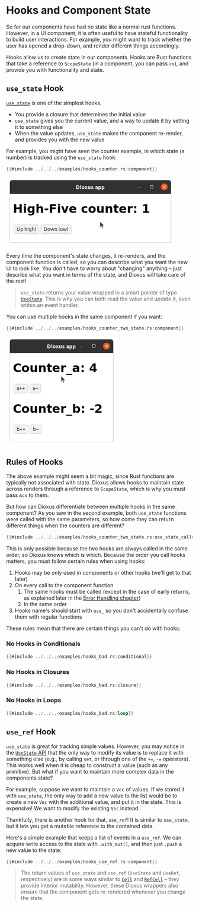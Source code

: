# Hooks and Component State

So far our components have had no state like a normal rust functions. However, in a UI component, it is often useful to have stateful functionality to build user interactions. For example, you might want to track whether the user has opened a drop-down, and render different things accordingly.

Hooks allow us to create state in our components. Hooks are Rust functions that take a reference to `ScopeState` (in a component, you can pass `cx`), and provide you with functionality and state.

## `use_state` Hook

[`use_state`](https://docs.rs/dioxus/latest/dioxus/prelude/fn.use_state.html) is one of the simplest hooks.

- You provide a closure that determines the initial value
- `use_state` gives you the current value, and a way to update it by setting it to something else
- When the value updates, `use_state` makes the component re-render, and provides you with the new value

For example, you might have seen the counter example, in which state (a number) is tracked using the `use_state` hook:

```rust
{{#include ../../../examples/hooks_counter.rs:component}}
```
![Screenshot: counter app](./images/counter.png)

Every time the component's state changes, it re-renders, and the component function is called, so you can describe what you want the new UI to look like. You don't have to worry about "changing" anything – just describe what you want in terms of the state, and Dioxus will take care of the rest!

> `use_state` returns your value wrapped in a smart pointer of type [`UseState`](https://docs.rs/dioxus/latest/dioxus/prelude/struct.UseState.html). This is why you can both read the value and update it, even within an event handler.

You can use multiple hooks in the same component if you want:

```rust
{{#include ../../../examples/hooks_counter_two_state.rs:component}}
```
![Screenshot: app with two counters](./images/counter_two_state.png)

## Rules of Hooks

The above example might seem a bit magic, since Rust functions are typically not associated with state. Dioxus allows hooks to maintain state across renders through a reference to `ScopeState`, which is why you must pass `&cx` to them.

But how can Dioxus differentiate between multiple hooks in the same component? As you saw in the second example, both `use_state` functions were called with the same parameters, so how come they can return different things when the counters are different?

```rust
{{#include ../../../examples/hooks_counter_two_state.rs:use_state_calls}}
```

This is only possible because the two hooks are always called in the same order, so Dioxus knows which is which. Because the order you call hooks matters, you must follow certain rules when using hooks:

1. Hooks may be only used in components or other hooks (we'll get to that later)
2. On every call to the component function
   1. The same hooks must be called (except in the case of early returns, as explained later in the [Error Handling chapter](../best_practices/error_handling.md))
   2. In the same order
3. Hooks name's should start with `use_` so you don't accidentally confuse them with regular functions

These rules mean that there are certain things you can't do with hooks:

### No Hooks in Conditionals
```rust
{{#include ../../../examples/hooks_bad.rs:conditional}}
```

### No Hooks in Closures
```rust
{{#include ../../../examples/hooks_bad.rs:closure}}
```

### No Hooks in Loops
```rust
{{#include ../../../examples/hooks_bad.rs:loop}}
```

## `use_ref` Hook

`use_state` is great for tracking simple values. However, you may notice in the [`UseState` API](https://docs.rs/dioxus/latest/dioxus/hooks/struct.UseState.html) that the only way to modify its value is to replace it with something else (e.g., by calling `set`, or through one of the `+=`, `-=` operators). This works well when it is cheap to construct a value (such as any primitive). But what if you want to maintain more complex data in the components state?

For example, suppose we want to maintain a `Vec` of values. If we stored it with `use_state`, the only way to add a new value to the list would be to create a new `Vec` with the additional value, and put it in the state. This is expensive! We want to modify the existing `Vec` instead.

Thankfully, there is another hook for that, `use_ref`! It is similar to `use_state`, but it lets you get a mutable reference to the contained data.

Here's a simple example that keeps a list of events in a `use_ref`. We can acquire write access to the state with `.with_mut()`, and then just `.push` a new value to the state:

```rust
{{#include ../../../examples/hooks_use_ref.rs:component}}
```

> The return values of `use_state` and `use_ref` (`UseState` and `UseRef`, respectively) are in some ways similar to [`Cell`](https://doc.rust-lang.org/std/cell/) and [`RefCell`](https://doc.rust-lang.org/std/cell/struct.RefCell.html) – they provide interior mutability. However, these Dioxus wrappers also ensure that the component gets re-rendered whenever you change the state.

